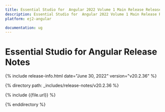 ```yaml
---
title: Essential Studio for  Angular 2022 Volume 1 Main Release Release Notes  
description: Essential Studio for  Angular 2022 Volume 1 Main Release Release Notes  
platform: ej2-angular

documentation: ug
---
```


# Essential Studio for  Angular   Release Notes  

{% include release-info.html date="June 30, 2022"  version="v20.2.36" %} 

{% directory path: _includes/release-notes/v20.2.36 %}

{% include {{file.url}} %}

{% enddirectory %}
